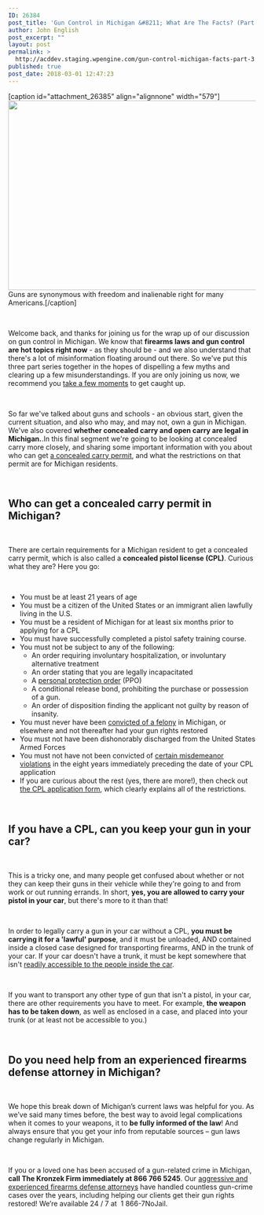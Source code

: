 ```yaml
---
ID: 26384
post_title: 'Gun Control in Michigan &#8211; What Are The Facts? (Part 3)'
author: John English
post_excerpt: ""
layout: post
permalink: >
  http://acddev.staging.wpengine.com/gun-control-michigan-facts-part-3.html
published: true
post_date: 2018-03-01 12:47:23
---
```

[caption id="attachment_26385" align="alignnone" width="579"]<img class=" wp-image-26385" src="http://acddev.staging.wpengine.com/wp-content/uploads/2018/03/holster-648050_640-300x200.jpg" alt="" width="579" height="386" /> Guns are synonymous with freedom and inalienable right for many Americans.[/caption]

&nbsp;

<span style="font-weight: 400;">Welcome back, and thanks for joining us for the wrap up of our discussion on gun control in Michigan. We know that </span><b>firearms laws and gun control are hot topics right now</b><span style="font-weight: 400;"> - as they should be - and we also understand that there's a lot of misinformation floating around out there. So we've put this three part series together in the hopes of dispelling a few myths and clearing up a few misunderstandings. If you are only joining us now, we recommend you </span><a href="https://acddev.staging.wpengine.com/gun-control-michigan-facts-part-1.html"><span style="font-weight: 400;">take a few moments</span></a><span style="font-weight: 400;"> to get caught up.</span>

&nbsp;

<span style="font-weight: 400;">So far we've talked about guns and schools - an obvious start, given the current situation, and also who may, and may not, own a gun in Michigan. We've also covered </span><b>whether concealed carry and open carry are legal in Michigan.</b><span style="font-weight: 400;">.In this final segment we're going to be looking at concealed carry more closely, and sharing some important information with you about who can get </span><a href="https://acddev.staging.wpengine.com/carrying-concealed-weapon-michigan-firearm-attorneys.html"><span style="font-weight: 400;">a concealed carry permit</span></a><span style="font-weight: 400;">, and what the restrictions on that permit are for Michigan residents.</span>

&nbsp;
<h2><b>Who can get a concealed carry permit in Michigan?</b></h2>
&nbsp;

<span style="font-weight: 400;">There are certain requirements for a Michigan resident to get a concealed carry permit, which is also called a </span><b>concealed pistol license (CPL)</b><span style="font-weight: 400;">. Curious what they are? Here you go:</span>

&nbsp;
<ul>
 	<li style="font-weight: 400;"><span style="font-weight: 400;">You must be at least 21 years of age</span></li>
 	<li style="font-weight: 400;"><span style="font-weight: 400;">You must be a citizen of the United States or an immigrant alien lawfully living in the U.S.  </span></li>
 	<li style="font-weight: 400;"><span style="font-weight: 400;">You must be a resident of Michigan for at least six months prior to applying for a CPL</span></li>
 	<li style="font-weight: 400;"><span style="font-weight: 400;">You must have successfully completed a pistol safety training course.</span></li>
 	<li style="font-weight: 400;"><span style="font-weight: 400;">You must not be subject to any of the following:</span>
<ul>
 	<li style="font-weight: 400;"><span style="font-weight: 400;">An order requiring involuntary hospitalization, or involuntary alternative treatment </span></li>
 	<li style="font-weight: 400;"><span style="font-weight: 400;">An order stating that you are legally incapacitated </span></li>
 	<li style="font-weight: 400;"><span style="font-weight: 400;">A </span><a href="https://acddev.staging.wpengine.com/protection-orders.html"><span style="font-weight: 400;">personal protection order</span></a><span style="font-weight: 400;"> (PPO)</span></li>
 	<li style="font-weight: 400;"><span style="font-weight: 400;">A conditional release bond, prohibiting the purchase or possession of a gun.</span></li>
 	<li style="font-weight: 400;"><span style="font-weight: 400;">An order of disposition finding the applicant not guilty by reason of insanity. </span></li>
</ul>
</li>
 	<li style="font-weight: 400;"><span style="font-weight: 400;">You must never have been </span><a href="https://acddev.staging.wpengine.com/michigan-armed-robbery-attorney.html"><span style="font-weight: 400;">convicted of a felony</span></a><span style="font-weight: 400;"> in Michigan, or elsewhere and not thereafter had your gun rights restored</span></li>
 	<li style="font-weight: 400;"><span style="font-weight: 400;">You must not have been dishonorably discharged from the United States Armed Forces</span></li>
 	<li style="font-weight: 400;"><span style="font-weight: 400;">You must not have not been convicted of </span><a href="https://acddev.staging.wpengine.com/michigan-drunk-driving-dui-owi-drug-attorney-lansing-criminal-lawyer.html"><span style="font-weight: 400;">certain misdemeanor violations</span></a><span style="font-weight: 400;"> in the eight years immediately preceding the date of your CPL application</span></li>
 	<li style="font-weight: 400;"><span style="font-weight: 400;">If you are curious about the rest (yes, there are more!), then check out </span><a href="https://usgunclasses.com/wp-content/uploads/2015/05/CPL-Application.pdf"><span style="font-weight: 400;">the CPL application form</span></a><span style="font-weight: 400;">, which clearly explains all of the restrictions.</span></li>
</ul>
&nbsp;
<h2><b>If you have a CPL, can you keep your gun in your car?</b></h2>
&nbsp;

<span style="font-weight: 400;">This is a tricky one, and many people get confused about whether or not they can keep their guns in their vehicle while they're going to and from work or out running errands. In short, </span><b>yes, you are allowed to carry your pistol in your car</b><span style="font-weight: 400;">, but there's more to it than that! </span>

&nbsp;

<span style="font-weight: 400;">In order to legally carry a gun in your car without a CPL, </span><b>you must be carrying it for a 'lawful' purpose</b><span style="font-weight: 400;">, and it must be unloaded, AND contained inside a closed case designed for transporting firearms, AND in the trunk of your car. If your car doesn't have a trunk, it must be kept somewhere that isn't </span><a href="https://acddev.staging.wpengine.com/illegal-discharge-of-a-firearm-in-michigan.html"><span style="font-weight: 400;">readily accessible to the people inside the car</span></a><span style="font-weight: 400;">.</span>

&nbsp;

<span style="font-weight: 400;">If you want to transport any other type of gun that isn't a pistol, in your car, there are other requirements you have to meet. For example, </span><b>the weapon has to be taken down</b><span style="font-weight: 400;">, as well as enclosed in a case, and placed into your trunk (or at least not be accessible to you.)</span>

&nbsp;
<h2><b>Do you need help from an experienced firearms defense attorney in Michigan?</b></h2>
&nbsp;

<span style="font-weight: 400;">We hope this break down of Michigan’s current laws was helpful for you. As we’ve said many times before, the best way to avoid legal complications when it comes to your weapons, it to </span><b>be fully informed of the law</b><span style="font-weight: 400;">! And always ensure that you get your info from reputable sources – gun laws change regularly in Michigan.</span>

&nbsp;

<span style="font-weight: 400;">If you or a loved one has been accused of a gun-related crime in Michigan, </span><b>call The Kronzek Firm immediately at 866 766 5245</b><span style="font-weight: 400;">. Our </span><a href="https://acddev.staging.wpengine.com/trial-attorneys.html"><span style="font-weight: 400;">aggressive and experienced firearms defense attorneys</span></a><span style="font-weight: 400;"> have handled countless gun-crime cases over the years, including helping our clients get their gun rights restored! We’re available 24 / 7 at  1 866-7NoJail.  </span>

&nbsp;